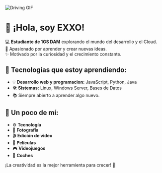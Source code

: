 ![Driving GIF](https://i.giphy.com/media/v1.Y2lkPTc5MGI3NjExanhvNHVtcXY2MmFtbGc4ODF4bGRlenVsNmNld3FwcmEyZHBvdnBiZCZlcD12MV9pbnRlcm5hbF9naWZfYnlfaWQmY3Q9Zw/mlBDoVLOGidEc/giphy.gif)


# 👋 ¡Hola, soy EXXO!

💻 **Estudiante de 1GS DAM** explorando el mundo del desarrollo y el Cloud.  
🚀 Apasionado por aprender y crear nuevas ideas.  
✨ Motivado por la curiosidad y el crecimiento constante.

## 🌟 Tecnologías que estoy aprendiendo:
- 💡 **Desarrollo web y programacion:** JavaScript, Python, Java  
- 🛠️ **Sistemas:** Linux, Windows Server, Bases de Datos 
- 📚 Siempre abierto a aprender algo nuevo.

## 🎨 Un poco de mí: 
- ⚙️ **Tecnología**
- 📸 **Fotografía** 
- 🎬 **Edición de video**   
- 🍿 **Películas** 
- 🎮 **Videojuegos**
- 🚗 **Coches**

¡La creatividad es la mejor herramienta para crecer! 🚀
